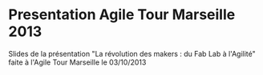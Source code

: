 Presentation Agile Tour Marseille 2013
======================================

Slides de la présentation "La révolution des makers : du Fab Lab à l'Agilité" faite à l'Agile Tour Marseille le 03/10/2013
